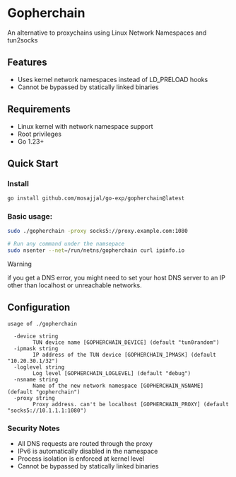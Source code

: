 # Gopherchain

An alternative to proxychains using Linux Network Namespaces and tun2socks

## Features

- Uses kernel network namespaces instead of LD_PRELOAD hooks
- Cannot be bypassed by statically linked binaries

## Requirements

- Linux kernel with network namespace support
- Root privileges
- Go 1.23+

## Quick Start

### Install

```bash
go install github.com/mosajjal/go-exp/gopherchain@latest
```

### Basic usage:

```bash
sudo ./gopherchain -proxy socks5://proxy.example.com:1080

# Run any command under the namsepace
sudo nsenter --net=/run/netns/gopherchain curl ipinfo.io
```

> [!WARNING]
> if you get a DNS error, you might need to set your host DNS server to an IP other than localhost or unreachable networks.


## Configuration

```
usage of ./gopherchain

  -device string
        TUN device name [GOPHERCHAIN_DEVICE] (default "tun0random")
  -ipmask string
        IP address of the TUN device [GOPHERCHAIN_IPMASK] (default "10.20.30.1/32")
  -loglevel string
        Log level [GOPHERCHAIN_LOGLEVEL] (default "debug")
  -nsname string
        Name of the new network namespace [GOPHERCHAIN_NSNAME] (default "gopherchain")
  -proxy string
        Proxy address. can't be localhost [GOPHERCHAIN_PROXY] (default "socks5://10.1.1.1:1080")
```


### Security Notes
- All DNS requests are routed through the proxy
- IPv6 is automatically disabled in the namespace
- Process isolation is enforced at kernel level
- Cannot be bypassed by statically linked binaries

